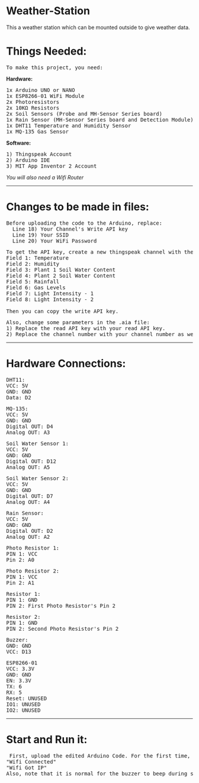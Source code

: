 # Weather-Station
This a weather station which can be mounted outside to give weather data.

# Things Needed:

<pre>To make this project, you need:</pre>
**Hardware:**
<pre>1x Arduino UNO or NANO 
1x ESP8266-01 WiFi Module
2x Photoresistors
2x 10KΩ Resistors
2x Soil Sensors (Probe and MH-Sensor Series board)
1x Rain Sensor (MH-Sensor Series board and Detection Module)
1x DHT11 Temperature and Humidity Sensor
1x MQ-135 Gas Sensor</pre>
**Software:**
<pre>1) Thingspeak Account
2) Arduino IDE
3) MIT App Inventor 2 Account</pre>

*You will also need a Wifi Router*

____________________________________________________________________________________

# Changes to be made in files:

<pre>Before uploading the code to the Arduino, replace:
  Line 18) Your Channel's Write API key
  Line 19) Your SSID
  Line 20) Your WiFi Password
</pre>
<pre>To get the API key, create a new thingspeak channel with the following data:
Field 1: Temperature
Field 2: Humidity
Field 3: Plant 1 Soil Water Content
Field 4: Plant 2 Soil Water Content
Field 5: Rainfall
Field 6: Gas Levels
Field 7: Light Intensity - 1
Field 8: Light Intensity - 2

Then you can copy the write API key.
</pre>

<pre>Also, change some parameters in the .aia file:
1) Replace the read API key with your read API key.
2) Replace the channel number with your channel number as well.
</pre>
_________________________________________________________________________________________

# Hardware Connections:

<pre>DHT11:
VCC: 5V
GND: GND
Data: D2
</pre>

<pre>MQ-135:
VCC: 5V
GND: GND
Digital OUT: D4
Analog OUT: A3
</pre>

<pre>Soil Water Sensor 1:
VCC: 5V
GND: GND
Digital OUT: D12
Analog OUT: A5
</pre>

<pre>Soil Water Sensor 2:
VCC: 5V
GND: GND
Digital OUT: D7
Analog OUT: A4
</pre>

<pre>Rain Sensor:
VCC: 5V
GND: GND
Digital OUT: D2
Analog OUT: A2
</pre>

<pre>Photo Resistor 1:
PIN 1: VCC
Pin 2: A0
</pre>

<pre>Photo Resistor 2:
PIN 1: VCC
Pin 2: A1
</pre>

<pre>Resistor 1:
PIN 1: GND
PIN 2: First Photo Resistor's Pin 2
</pre>

<pre>Resistor 2:
PIN 1: GND
PIN 2: Second Photo Resistor's Pin 2
</pre>

<pre>Buzzer:
GND: GND
VCC: D13
</pre>

<pre>ESP8266-01
VCC: 3.3V
GND: GND
EN: 3.3V
TX: 6
RX: 5
Reset: UNUSED
IO1: UNUSED
IO2: UNUSED
</pre>

_________________________________________________________________________________

# Start and Run it:

<pre> First, upload the edited Arduino Code. For the first time, you can see the Serial Monitor. Normally, it will show messages such as:
"Wifi Connected"
"Wifi Got IP"
Also, note that it is normal for the buzzer to beep during startup. In every ~20 Seconds, it will send a reading to the Thingspeak Server. You should be able to see the reading on the Channel. 
</pre>
